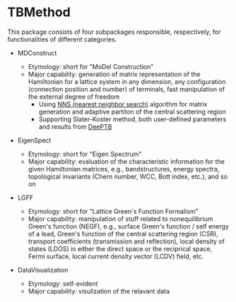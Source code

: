 # TBMethod
 
This package consists of four subpackages responsible, respectively, for functionalities of different categories.

- MDConstruct
	- Etymology: short for "MoDel Construction"
	- Major capability: generation of matrix representation of the Hamiltonian for a lattice system in any dimension, any configuration (connection position and number) of terminals, fast manipulation of the external degree of freedom
		- Using [NNS (nearest neighbor search)](https://en.wikipedia.org/wiki/Nearest_neighbor_search) algorithm for matrix generation and adaptive partiton of the central scattering region
		- Supporting Slater-Koster method, both user-defined parameters and results from [DeePTB](https://github.com/deepmodeling/DeePTB)

- EigenSpect
	- Etymology: short for "Eigen Spectrum"
	- Major capability: evaluation of the characteristic information for the given Hamiltonian matrices, e.g., bandstructures, energy spectra, topological invariants (Chern number, WCC, Bott index, etc.), and so on

- LGFF
	- Etymology: short for "Lattice Green's Function Formalism"
	- Major capability: manipulation of stuff related to nonequilibrium Green's function (NEGF), e.g., surface Green's function / self energy of a lead, Green's function of the central scattering region (CSR), transport coefficients (transmission and reflection), local density of states (LDOS) in either the direct space or the reciprical space, Fermi surface, local current density vector (LCDV) field, etc.

- DataVisualization
	- Etymology: self-evident
	- Major capability: visulization of the relavant data
